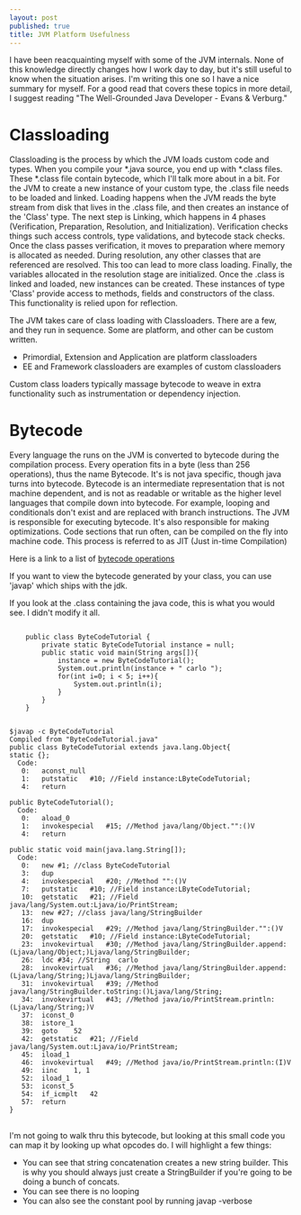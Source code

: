 ```yaml
---
layout: post
published: true
title: JVM Platform Usefulness
---
```


I have been reacquainting myself with some of the JVM internals. None of this knowledge directly changes how I work day to day, but it's still useful to know when the situation arises. I'm writing this one so I have a nice summary for myself. For a good read that covers these topics in more detail, I suggest reading "The Well-Grounded Java Developer - Evans & Verburg."

Classloading
=============
Classloading is the process by which the JVM loads custom code and types. When you compile your *.java source, you end up with *.class files. These *.class file contain bytecode, which I'll talk more about in a bit. For the JVM to create a new instance of your custom type, the .class file needs to be loaded and linked. Loading happens when the JVM reads the byte stream from disk that lives in the .class file, and then creates an instance of the 'Class' type. The next step is Linking, which happens in 4 phases (Verification, Preparation, Resolution, and Initialization). Verification checks things such access controls, type validations, and bytecode stack checks. Once the class passes verification, it moves to preparation where memory is allocated as needed. During resolution, any other classes that are referenced are resolved. This too can lead to more class loading. Finally, the variables allocated in the resolution stage are initialized. Once the .class is linked and loaded, new instances can be created. These instances of type 'Class' provide access to methods, fields and constructors of the class. This functionality is relied upon for reflection.

The JVM takes care of class loading with Classloaders. There are a few, and they run in sequence. Some are platform, and other can be custom written.  

* Primordial, Extension and Application are platform classloaders
* EE and Framework classloaders are examples of custom classloaders

Custom class loaders typically massage bytecode to weave in extra functionality such as instrumentation or dependency injection.

Bytecode
========
Every language the runs on the JVM is converted to bytecode during the compilation process. Every operation fits in a byte (less than 256 operations), thus the name Bytecode. It's is not java specific, though java turns into bytecode. Bytecode is an intermediate representation that is not machine dependent, and is not as readable or writable as the higher level languages that compile down into bytecode. For example, looping and conditionals don't exist and are replaced with branch instructions. The JVM is responsible for executing bytecode. It's also responsible for making optimizations. Code sections that run often, can be compiled on the fly into machine code. This process is referred to as JIT (Just in-time Compilation)

Here is a link to a list of [bytecode operations](http://en.wikipedia.org/wiki/Java_bytecode_instruction_listings)

If you want to view the bytecode generated by your class, you can use 'javap' which ships with the jdk.

If you look at the .class containing the java code, this is what you would see. I didn't modify it all.

<code>
	public class ByteCodeTutorial {
		private static ByteCodeTutorial instance = null;
		public static void main(String args[]){
			instance = new ByteCodeTutorial();
			System.out.println(instance + " carlo ");
			for(int i=0; i < 5; i++){
				System.out.println(i);
			}
		}
	}
</code>

<pre>
<code>
$javap -c ByteCodeTutorial
Compiled from "ByteCodeTutorial.java"
public class ByteCodeTutorial extends java.lang.Object{
static {};
  Code:
   0:	aconst_null
   1:	putstatic	#10; //Field instance:LByteCodeTutorial;
   4:	return

public ByteCodeTutorial();
  Code:
   0:	aload_0
   1:	invokespecial	#15; //Method java/lang/Object."<init>":()V
   4:	return

public static void main(java.lang.String[]);
  Code:
   0:	new	#1; //class ByteCodeTutorial
   3:	dup
   4:	invokespecial	#20; //Method "<init>":()V
   7:	putstatic	#10; //Field instance:LByteCodeTutorial;
   10:	getstatic	#21; //Field java/lang/System.out:Ljava/io/PrintStream;
   13:	new	#27; //class java/lang/StringBuilder
   16:	dup
   17:	invokespecial	#29; //Method java/lang/StringBuilder."<init>":()V
   20:	getstatic	#10; //Field instance:LByteCodeTutorial;
   23:	invokevirtual	#30; //Method java/lang/StringBuilder.append:(Ljava/lang/Object;)Ljava/lang/StringBuilder;
   26:	ldc	#34; //String  carlo 
   28:	invokevirtual	#36; //Method java/lang/StringBuilder.append:(Ljava/lang/String;)Ljava/lang/StringBuilder;
   31:	invokevirtual	#39; //Method java/lang/StringBuilder.toString:()Ljava/lang/String;
   34:	invokevirtual	#43; //Method java/io/PrintStream.println:(Ljava/lang/String;)V
   37:	iconst_0
   38:	istore_1
   39:	goto	52
   42:	getstatic	#21; //Field java/lang/System.out:Ljava/io/PrintStream;
   45:	iload_1
   46:	invokevirtual	#49; //Method java/io/PrintStream.println:(I)V
   49:	iinc	1, 1
   52:	iload_1
   53:	iconst_5
   54:	if_icmplt	42
   57:	return
}
</code>
</pre>

I'm not going to walk thru this bytecode, but looking at this small code you can map it by looking up what opcodes do. I will highlight a few things:

* You can see that string concatenation creates a new string builder. This is why you should always just create a StringBuilder if you're going to be doing a bunch of concats.
* You can see there is no looping
* You can also see the constant pool by running javap -verbose